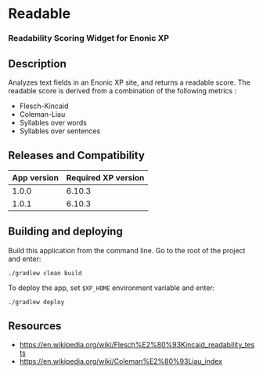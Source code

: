 # Readable

### Readability Scoring Widget for Enonic XP

## Description 

Analyzes text fields in an Enonic XP site, and returns a readable score.
The readable score is derived from a combination of the following metrics :

* Flesch-Kincaid 
* Coleman-Liau
* Syllables over words
* Syllables over sentences

## Releases and Compatibility

| App version | Required XP version |
| ----------- | ------------------- |
| 1.0.0 | 6.10.3 |
| 1.0.1 | 6.10.3 |

## Building and deploying

Build this application from the command line. Go to the root of the project and enter:

    ./gradlew clean build

To deploy the app, set `$XP_HOME` environment variable and enter:

    ./gradlew deploy
    
## Resources

* https://en.wikipedia.org/wiki/Flesch%E2%80%93Kincaid_readability_tests
* https://en.wikipedia.org/wiki/Coleman%E2%80%93Liau_index
